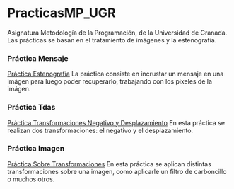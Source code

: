 # PracticasMP_UGR
 Asignatura Metodología de la Programación, de la Universidad de Granada. 
 Las prácticas se basan en el tratamiento de imágenes y la estenografía.
 
### Práctica Mensaje
 
 [Práctica Estenografía](https://github.com/pacocp/GIF-UGR-1-A-o/tree/master/PracticasMP_UGR/mensaje)
 La práctica consiste en incrustar un mensaje en una imágen para luego poder recuperarlo, trabajando con los pixeles de la imágen.
 
### Práctica Tdas
 
 [Práctica Transformaciones Negativo y Desplazamiento](https://github.com/pacocp/GIF-UGR-1-A-o/tree/master/PracticasMP_UGR/tdas)
 En esta práctica se realizan dos transformaciones: el negativo y el desplazamiento.
 
### Práctica Imagen
 
 [Práctica Sobre Transformaciones](https://github.com/pacocp/GIF-UGR-1-A-o/tree/master/PracticasMP_UGR/imagen)
En esta práctica se aplican distintas transformaciones sobre una imagen, como aplicarle un filtro de carboncillo o muchos otros.

